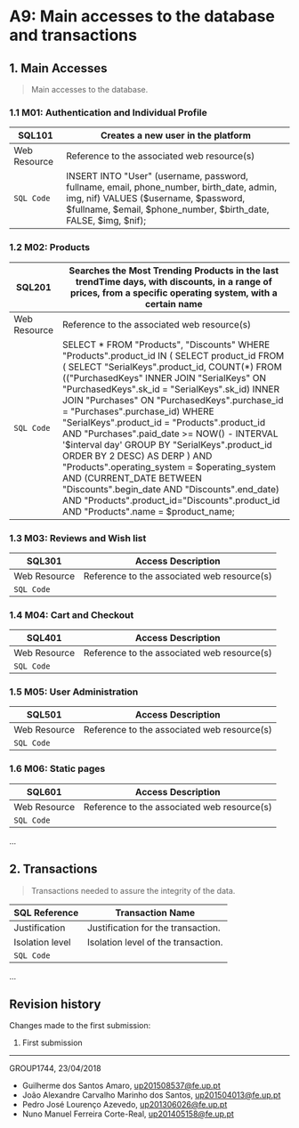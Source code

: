# A9: Main accesses to the database and transactions
 
## 1. Main Accesses
 
> Main accesses to the database.

### 1.1 M01: Authentication and Individual Profile
 
|     SQL101    | Creates a new user in the platform                        |
| ------------- | ------------------------------------------- |
| Web Resource  | Reference to the associated web resource(s) |
| `SQL Code`    |    INSERT INTO "User" (username, password, fullname, email, phone_number, birth_date, admin, img, nif) VALUES ($username, $password, $fullname, $email, $phone_number, $birth_date, FALSE, $img, $nif);        |

### 1.2 M02: Products
 
|     SQL201    | Searches the Most Trending Products in the last trendTime days, with discounts, in a range of prices, from a specific operating system, with a certain name    |
| ------------- | ------------------------------------------- |
| Web Resource  | Reference to the associated web resource(s) |
| `SQL Code`    |       SELECT * FROM "Products", "Discounts" WHERE "Products".product_id IN ( SELECT product_id FROM ( SELECT "SerialKeys".product_id, COUNT(*) FROM (("PurchasedKeys" INNER JOIN "SerialKeys" ON "PurchasedKeys".sk_id = "SerialKeys".sk_id) INNER JOIN "Purchases" ON "PurchasedKeys".purchase_id = "Purchases".purchase_id) WHERE "SerialKeys".product_id = "Products".product_id AND "Purchases".paid_date >= NOW() - INTERVAL '$interval day' GROUP BY "SerialKeys".product_id ORDER BY 2 DESC) AS DERP ) AND "Products".operating_system = $operating_system	AND (CURRENT_DATE BETWEEN "Discounts".begin_date AND "Discounts".end_date)	AND "Products".product_id="Discounts".product_id	AND "Products".name = $product_name;   |

### 1.3 M03: Reviews and Wish list
 
|     SQL301    | Access Description                          |
| ------------- | ------------------------------------------- |
| Web Resource  | Reference to the associated web resource(s) |
| `SQL Code`    |                                             |

### 1.4 M04: Cart and Checkout
 
|     SQL401    | Access Description                          |
| ------------- | ------------------------------------------- |
| Web Resource  | Reference to the associated web resource(s) |
| `SQL Code`    |                                             |

### 1.5 M05: User Administration
 
|     SQL501    | Access Description                          |
| ------------- | ------------------------------------------- |
| Web Resource  | Reference to the associated web resource(s) |
| `SQL Code`    |                                             |

### 1.6 M06: Static pages
 
|     SQL601    | Access Description                          |
| ------------- | ------------------------------------------- |
| Web Resource  | Reference to the associated web resource(s) |
| `SQL Code`    |                                             |

...
 
## 2. Transactions
 
> Transactions needed to assure the integrity of the data.
 
| SQL Reference   | Transaction Name                    |
| --------------- | ----------------------------------- |
| Justification   | Justification for the transaction.  |
| Isolation level | Isolation level of the transaction. |
| `SQL Code`      |                                     |
 
...
 
## Revision history
 
Changes made to the first submission:
1. First submission
 
***
 
GROUP1744, 23/04/2018

- Guilherme dos Santos Amaro, up201508537@fe.up.pt
- João Alexandre Carvalho Marinho dos Santos, up201504013@fe.up.pt
- Pedro José Lourenço Azevedo, up201306026@fe.up.pt
- Nuno Manuel Ferreira Corte-Real, up201405158@fe.up.pt
